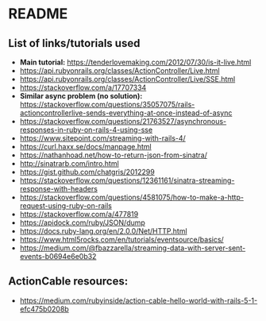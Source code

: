 # README

## List of links/tutorials used

* **Main tutorial:** https://tenderlovemaking.com/2012/07/30/is-it-live.html
* https://api.rubyonrails.org/classes/ActionController/Live.html
* https://api.rubyonrails.org/classes/ActionController/Live/SSE.html
* https://stackoverflow.com/a/17707334
* **Similar async problem (no solution):** https://stackoverflow.com/questions/35057075/rails-actioncontrollerlive-sends-everything-at-once-instead-of-async
* https://stackoverflow.com/questions/21763527/asynchronous-responses-in-ruby-on-rails-4-using-sse
* https://www.sitepoint.com/streaming-with-rails-4/
* https://curl.haxx.se/docs/manpage.html
* https://nathanhoad.net/how-to-return-json-from-sinatra/
* http://sinatrarb.com/intro.html
* https://gist.github.com/chatgris/2012299
* https://stackoverflow.com/questions/12361161/sinatra-streaming-response-with-headers
* https://stackoverflow.com/questions/4581075/how-to-make-a-http-request-using-ruby-on-rails
* https://stackoverflow.com/a/477819
* https://apidock.com/ruby/JSON/dump
* https://docs.ruby-lang.org/en/2.0.0/Net/HTTP.html
* https://www.html5rocks.com/en/tutorials/eventsource/basics/
* https://medium.com/@fbazzarella/streaming-data-with-server-sent-events-b0694e6e0b32

## ActionCable resources:
* https://medium.com/rubyinside/action-cable-hello-world-with-rails-5-1-efc475b0208b